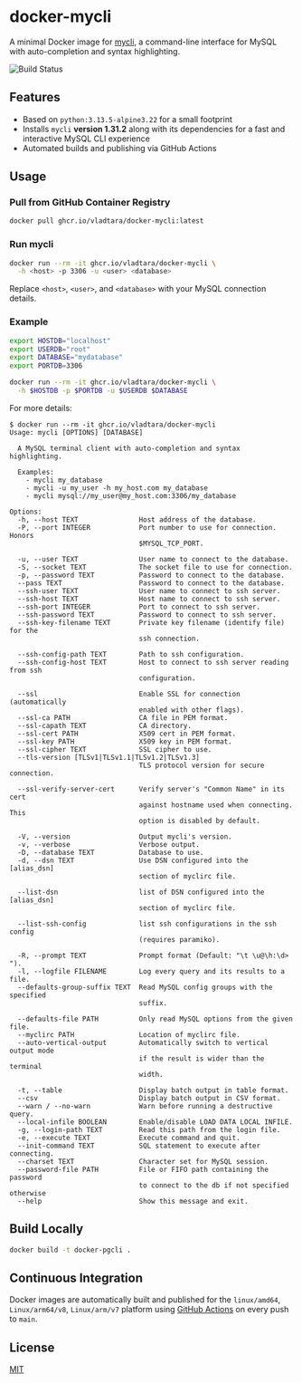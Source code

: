 # docker-mycli

A minimal Docker image for [mycli](https://github.com/dbcli/mycli), a command-line interface for MySQL with auto-completion and syntax highlighting.

![Build Status](https://github.com/vladtara/docker-mycli/actions/workflows/build_and_push.yml/badge.svg)

## Features

- Based on `python:3.13.5-alpine3.22` for a small footprint
- Installs `mycli` **version 1.31.2** along with its dependencies for a fast and interactive MySQL CLI experience
- Automated builds and publishing via GitHub Actions

## Usage

### Pull from GitHub Container Registry

```sh
docker pull ghcr.io/vladtara/docker-mycli:latest
```

### Run mycli

```sh
docker run --rm -it ghcr.io/vladtara/docker-mycli \
  -h <host> -p 3306 -u <user> <database>
```

Replace `<host>`, `<user>`, and `<database>` with your MySQL connection details.

### Example

```sh
export HOSTDB="localhost"
export USERDB="root"
export DATABASE="mydatabase"
export PORTDB=3306

docker run --rm -it ghcr.io/vladtara/docker-mycli \
  -h $HOSTDB -p $PORTDB -u $USERDB $DATABASE
```

For more details:

```
$ docker run --rm -it ghcr.io/vladtara/docker-mycli
Usage: mycli [OPTIONS] [DATABASE]

  A MySQL terminal client with auto-completion and syntax highlighting.

  Examples:
    - mycli my_database
    - mycli -u my_user -h my_host.com my_database
    - mycli mysql://my_user@my_host.com:3306/my_database

Options:
  -h, --host TEXT               Host address of the database.
  -P, --port INTEGER            Port number to use for connection. Honors
                                $MYSQL_TCP_PORT.

  -u, --user TEXT               User name to connect to the database.
  -S, --socket TEXT             The socket file to use for connection.
  -p, --password TEXT           Password to connect to the database.
  --pass TEXT                   Password to connect to the database.
  --ssh-user TEXT               User name to connect to ssh server.
  --ssh-host TEXT               Host name to connect to ssh server.
  --ssh-port INTEGER            Port to connect to ssh server.
  --ssh-password TEXT           Password to connect to ssh server.
  --ssh-key-filename TEXT       Private key filename (identify file) for the
                                ssh connection.

  --ssh-config-path TEXT        Path to ssh configuration.
  --ssh-config-host TEXT        Host to connect to ssh server reading from ssh
                                configuration.

  --ssl                         Enable SSL for connection (automatically
                                enabled with other flags).
  --ssl-ca PATH                 CA file in PEM format.
  --ssl-capath TEXT             CA directory.
  --ssl-cert PATH               X509 cert in PEM format.
  --ssl-key PATH                X509 key in PEM format.
  --ssl-cipher TEXT             SSL cipher to use.
  --tls-version [TLSv1|TLSv1.1|TLSv1.2|TLSv1.3]
                                TLS protocol version for secure connection.

  --ssl-verify-server-cert      Verify server's "Common Name" in its cert
                                against hostname used when connecting. This
                                option is disabled by default.

  -V, --version                 Output mycli's version.
  -v, --verbose                 Verbose output.
  -D, --database TEXT           Database to use.
  -d, --dsn TEXT                Use DSN configured into the [alias_dsn]
                                section of myclirc file.

  --list-dsn                    list of DSN configured into the [alias_dsn]
                                section of myclirc file.

  --list-ssh-config             list ssh configurations in the ssh config
                                (requires paramiko).

  -R, --prompt TEXT             Prompt format (Default: "\t \u@\h:\d> ").
  -l, --logfile FILENAME        Log every query and its results to a file.
  --defaults-group-suffix TEXT  Read MySQL config groups with the specified
                                suffix.

  --defaults-file PATH          Only read MySQL options from the given file.
  --myclirc PATH                Location of myclirc file.
  --auto-vertical-output        Automatically switch to vertical output mode
                                if the result is wider than the terminal
                                width.

  -t, --table                   Display batch output in table format.
  --csv                         Display batch output in CSV format.
  --warn / --no-warn            Warn before running a destructive query.
  --local-infile BOOLEAN        Enable/disable LOAD DATA LOCAL INFILE.
  -g, --login-path TEXT         Read this path from the login file.
  -e, --execute TEXT            Execute command and quit.
  --init-command TEXT           SQL statement to execute after connecting.
  --charset TEXT                Character set for MySQL session.
  --password-file PATH          File or FIFO path containing the password
                                to connect to the db if not specified otherwise
  --help                        Show this message and exit.
```

## Build Locally

```sh
docker build -t docker-pgcli .
```


## Continuous Integration

Docker images are automatically built and published for the `linux/amd64`, `Linux/arm64/v8`, `Linux/arm/v7`  platform using [GitHub Actions](.github/workflows/build_and_push.yml) on every push to `main`.

## License

[MIT](LICENSE)
